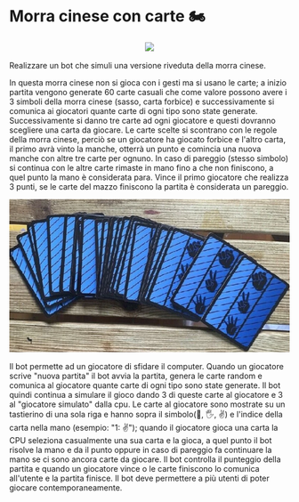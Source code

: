# Morra cinese con carte :motorcycle:

<p align="center">
<img src="https://pm1.narvii.com/6515/1ae0aa126da8ab28a28d956992d82b2c357ed782_hq.jpg" class="center">
</p>

Realizzare un bot che simuli una versione riveduta della morra cinese.

In questa morra cinese non si gioca con i gesti ma si usano le carte; a inizio partita vengono generate 60 carte casuali che come valore possono avere i 3 simboli della morra cinese (sasso, carta forbice) e successivamente si comunica ai giocatori quante carte di ogni tipo sono state generate. Successivamente si danno tre carte ad ogni giocatore e questi dovranno scegliere una carta da giocare. Le carte scelte si scontrano con le regole della morra cinese, perciò se un giocatore ha giocato forbice e l'altro carta, il primo avrà vinto la manche, otterrà un punto e comincia una nuova manche con altre tre carte per ognuno. In caso di pareggio (stesso simbolo) si continua con le altre carte rimaste in mano fino a che non finiscono, a quel punto la mano è considerata para. Vince il primo giocatore che realizza 3 punti, se le carte del mazzo finiscono la partita è considerata un pareggio.


<p align="center">
<img src="./kakegurui.PNG" class="center">
</p>


Il bot permette ad un giocatore di sfidare il computer. Quando un giocatore scrive "nuova partita" il bot avvia la partita, genera le carte random e comunica al giocatore quante carte di ogni tipo sono state generate. Il bot quindi continua a simulare il gioco dando 3 di queste carte al giocatore e 3 al "giocatore simulato" dalla cpu. Le carte al giocatore sono mostrate su un tastierino di una sola riga e hanno sopra il simbolo(:punch:, :raised_hand_with_fingers_splayed:, :v:) e l'indice della carta nella mano (esempio: "1: :v:"); quando il giocatore gioca una carta la CPU seleziona casualmente una sua carta e la gioca, a quel punto il bot risolve la mano e da il punto oppure in caso di pareggio fa continuare la mano se ci sono ancora carte da giocare. Il bot controlla il punteggio della partita e quando un giocatore vince o le carte finiscono lo comunica all'utente e la partita finisce. Il bot deve permettere a più utenti di poter giocare contemporaneamente.


